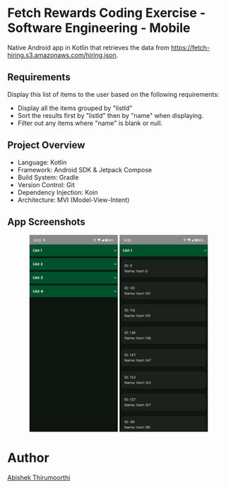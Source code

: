 # Fetch Rewards Coding Exercise - Software Engineering - Mobile
Native Android app in Kotlin that retrieves the data from https://fetch-hiring.s3.amazonaws.com/hiring.json.
## Requirements
Display this list of items to the user based on the following requirements:

* Display all the items grouped by "listId"
* Sort the results first by "listId" then by "name" when displaying.
* Filter out any items where "name" is blank or null.

## Project Overview
* Language: Kotlin
* Framework: Android SDK & Jetpack Compose
* Build System: Gradle
* Version Control: Git
* Dependency Injection: Koin
* Architecture: MVI (Model-View-Intent)

## App Screenshots
<p align="center">
  <img src="Screenshots/List.jpg" width="200" alt="Loading View">
  <img src="Screenshots/ListOpen.jpg" width="200" alt="Error View">
</p>

# Author
[Abishek Thirumoorthi](https://github.com/abishek-thiru)
